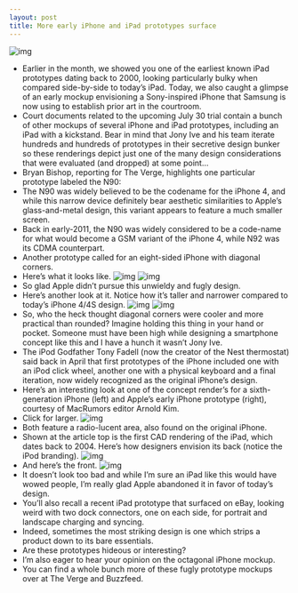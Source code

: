 ```yaml
---
layout: post
title: More early iPhone and iPad prototypes surface
---
```

![img](http://media.idownloadblog.com/wp-content/uploads/2012/07/iPad-prototype-image-001.jpg)
* Earlier in the month, we showed you one of the earliest known iPad prototypes dating back to 2000, looking particularly bulky when compared side-by-side to today’s iPad. Today, we also caught a glimpse of an early mockup envisioning a Sony-inspired iPhone that Samsung is now using to establish prior art in the courtroom.
* Court documents related to the upcoming July 30 trial contain a bunch of other mockups of several iPhone and iPad prototypes, including an iPad with a kickstand. Bear in mind that Jony Ive and his team iterate hundreds and hundreds of prototypes in their secretive design bunker so these renderings depict just one of the many design considerations that were evaluated (and dropped) at some point…
* Bryan Bishop, reporting for The Verge, highlights one particular prototype labeled the N90:
* The N90 was widely believed to be the codename for the iPhone 4, and while this narrow device definitely bear aesthetic similarities to Apple’s glass-and-metal design, this variant appears to feature a much smaller screen.
* Back in early-2011, the N90 was widely considered to be a code-name for what would become a GSM variant of the iPhone 4, while N92 was its CDMA counterpart.
* Another prototype called for an eight-sided iPhone with diagonal corners.
* Here’s what it looks like.
![img](http://media.idownloadblog.com/wp-content/uploads/2012/07/iPhone-prototype-image-001.jpg)
![img](http://media.idownloadblog.com/wp-content/uploads/2012/07/iPhone-prototype-image-002.jpg)
* So glad Apple didn’t pursue this unwieldy and fugly design.
* Here’s another look at it. Notice how it’s taller and narrower compared to today’s iPhone 4/4S design.
![img](http://media.idownloadblog.com/wp-content/uploads/2012/07/iPhone-prototype-image-003.jpg)
![img](http://media.idownloadblog.com/wp-content/uploads/2012/07/iPhone-prototype-image-004.jpg)
* So, who the heck thought diagonal corners were cooler and more practical than rounded? Imagine holding this thing in your hand or pocket. Someone must have been high while designing a smartphone concept like this and I have a hunch it wasn’t Jony Ive.
* The iPod Godfather Tony Fadell (now the creator of the Nest thermostat) said back in April that first prototypes of the iPhone included one with an iPod click wheel, another one with a physical keyboard and a final iteration, now widely recognized as the original iPhone’s design.
* Here’s an interesting look at one of the concept render’s for a sixth-generation iPhone (left) and Apple’s early iPhone prototype (right), courtesy of MacRumors editor Arnold Kim.
* Click for larger.
![img](http://media.idownloadblog.com/wp-content/uploads/2012/07/iPhone-prototype-versus-concept-art.jpg)
* Both feature a radio-lucent area, also found on the original iPhone.
* Shown at the article top is the first CAD rendering of the iPad, which dates back to 2004. Here’s how designers envision its back (notice the iPod branding).
![img](http://media.idownloadblog.com/wp-content/uploads/2012/07/iPad-prototype-image-002.jpg)
* And here’s the front.
![img](http://media.idownloadblog.com/wp-content/uploads/2012/07/iPad-prototype-image-003.jpg)
* It doesn’t look too bad and while I’m sure an iPad like this would have wowed people, I’m really glad Apple abandoned it in favor of today’s design.
* You’ll also recall a recent iPad prototype that surfaced on eBay, looking weird with two dock connectors, one on each side, for portrait and landscape charging and syncing.
* Indeed, sometimes the most striking design is one which strips a product down to its bare essentials.
* Are these prototypes hideous or interesting?
* I’m also eager to hear your opinion on the octagonal iPhone mockup.
* You can find a whole bunch more of these fugly prototype mockups over at The Verge and Buzzfeed.

